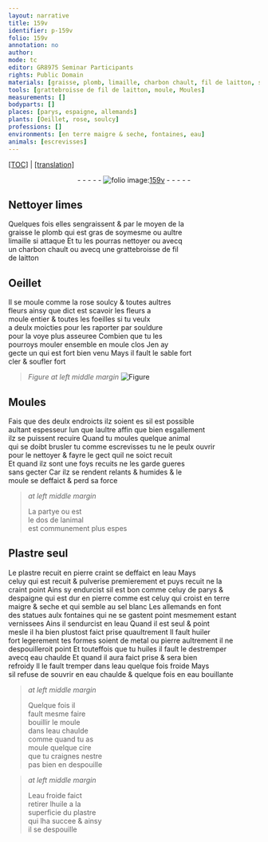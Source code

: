```yaml
---
layout: narrative
title: 159v
identifier: p-159v
folio: 159v
annotation: no
author:
mode: tc
editor: GR8975 Seminar Participants
rights: Public Domain
materials: [graisse, plomb, limaille, charbon chault, fil de laitton, souldure, Plastre, plastre, pierre, eau, celuy de parys & despaigne, sel blanc, huiler, metal, huiles, eau chaulde, eau quelque fois froide, eau bouillante, cire, eau froide, huile]
tools: [grattebroisse de fil de laitton, moule, Moules]
measurements: []
bodyparts: []
places: [parys, espaigne, allemands]
plants: [Oeillet, rose, soulcy]
professions: []
environments: [en terre maigre & seche, fontaines, eau]
animals: [escrevisses]
---
```


 <p><a href="{{ site.baseurl }}/diplomatic/">[TOC]</a> | <a href="{{ site.baseurl }}/texts/p-159v_tl/" target="_blank">[translation]</a></p><div class="folio" align="center">- - - - - <a href="http://gallica.bnf.fr/ark:/12148/btv1b10500001g/f324.item.r=" target="_blank"><img src="https://cu-mkp.github.io/2017-workshop-edition/assets/photo-icon.png" alt="folio image: " style="display:inline-block; margin-bottom:-3px;"/>159v</a> - - - - - </div>  
  

## Nettoyer limes

 
Quelques fois elles sengraissent & par le moyen de la<br/> <span class="m">graisse</span> le <span class="m">plomb</span> qui est gras de soymesme ou aultre<br/> <span class="m">limaille</span> si attaque Et tu les pourras nettoyer ou avecq<br/> un <span class="m">charbon chault</span> ou avecq une <span class="tl">grattebroisse de <span class="m">fil<br/> de laitton</span></span>
 
 
  

## <span class="pa">Oeillet</span>

 
Il se moule co<span class="exp">mm</span>e la <span class="pa">rose</span> <span class="pa">soulcy</span> & toutes aultres<br/> fleurs ainsy que dict est scavoir les fleurs a<br/> moule entier & toutes les foeilles si tu veulx<br/> a deulx moicties pour les raporter par <span class="m">souldure</span><br/> pour la voye plus asseuree Combien que tu les<br/> pourroys mouler ensemble en <span class="tl">moule</span> clos Jen ay<br/> gecte un qui est fort bien venu Mays il fault le sable fort<br/> cler & soufler fort
 
> *Figure*
> *at left middle margin*
> <a href="https://drive.google.com/open?id=0B9-oNrvWdlO5LXNkdWdBLXZ1RVk" target="_blank"><img src="https://cu-mkp.github.io/GR8975-edition/assets/photo-icon.png" alt="Figure" style="display:inline-block; margin-bottom:-3px;"/></a>
 
 
  

## <span class="tl">Moules</span>

 
Fais que des deulx endroicts ilz soient <span class="del">es</span> sil est possible<br/> aultant espes<span class="del">seur</span> lun que laultre affin que bien esgallem<span class="exp">ent</span><br/> ilz se puissent recuire Quand tu moules quelque animal<br/> qui se doibt brusler <span class="del">tu</span> co<span class="exp">mm</span>e <span class="al">escrevisses</span> tu ne le peulx ouvrir<br/> pour le nettoyer & fayre le gect quil ne soict recuit<br/> Et quand ilz sont une foys recuits ne les garde gueres<br/> sans gecter Car ilz se rendent relants & humides & le<br/> <span class="tl">moule</span> se deffaict & perd sa force
 
> *at left middle margin*
> 
> 
>   La partye ou est<br/> le dos de lanimal<br/> est co<span class="exp">mm</span>unem<span class="exp">ent</span> plus espes
 
 
  

## <span class="m">Plastre</span> seul

 
 Le <span class="m">plastre</span> recuit en <span class="m">pierre</span> <span class="del">craint</span> se deffaict en l<span class="m">eau</span> Mays<br/> celuy qui est <span class="del">recuit &</span> pulverise premierem<span class="exp">ent</span> et puys recuit ne la<br/> craint point Ains sy endurcist sil est bon co<span class="exp">mm</span>e <span class="m">celuy de <span class="pl">parys</span> &<br/> d<span class="pl">espaigne</span></span> qui est dur en <span class="m">pierre</span> co<span class="exp">mm</span>e est celuy qui croist <span class="env">en terre<br/> maigre & seche</span> et qui semble au <span class="m">sel blanc</span> Les <span class="pl">allemands</span> en font<br/> des statues aulx <span class="env">fontaines</span> qui ne se gastent point mesmem<span class="exp">ent</span> esta<span class="exp">n</span>t<br/> vernissees Ains il sendurcist en l<span class="env">eau</span> Quand il est seul & point<br/> mesle il ha bien plustost faict prise quaultrem<span class="exp">ent</span> Il fault <span class="m">huiler</span><br/> fort legerem<span class="exp">ent</span> tes formes soient de <span class="m">metal</span> ou <span class="m">pierre</span> aultrem<span class="exp">ent</span> il ne<br/> despouilleroit point Et touteffois que tu <span class="m">huiles</span> il fault le destremper<br/> avecq <span class="m">eau chaulde</span> Et quand il aura faict prise & sera bien<br/> refroidy Il le fault tremper dans l<span class="m">eau quelque fois froide</span> Mays<br/> sil refuse de souvrir en <span class="m">eau chaulde</span> & quelque fois en <span class="m">eau bouilla<span class="exp">n</span>te</span>
 
> *at left middle margin*
> 
> 
>   Quelque fois il<br/> fault mesme faire<br/> bouillir le <span class="tl">moule</span><br/> dans l<span class="m">eau chaulde</span><br/> co<span class="exp">mm</span>e quand tu as<br/> moule quelque <span class="m">cire</span><br/> que tu craignes nestre<br/> pas bien en despouille
 
> *at left middle margin*
> 
> 
>   L<span class="m">eau froide</span> faict<br/> retirer l<span class="m">huile</span> a la<br/> superficie du <span class="m">plastre</span><br/> qui lha succee & ainsy<br/> il se despouille
 
 